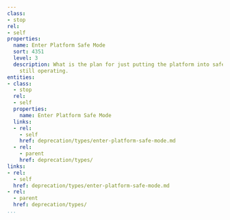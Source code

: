 ```yaml
---
class:
- stop
rel:
- self
properties:
  name: Enter Platform Safe Mode
  sort: 4351
  level: 3
  description: What is the plan for just putting the platform into safe mode, and
    still operating.
entities:
- class:
  - stop
  rel:
  - self
  properties:
    name: Enter Platform Safe Mode
  links:
  - rel:
    - self
    href: deprecation/types/enter-platform-safe-mode.md
  - rel:
    - parent
    href: deprecation/types/
links:
- rel:
  - self
  href: deprecation/types/enter-platform-safe-mode.md
- rel:
  - parent
  href: deprecation/types/
...
```


